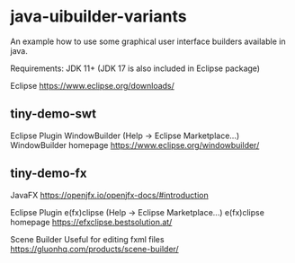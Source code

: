 # java-uibuilder-variants

An example how to use some graphical user interface builders available in java.


Requirements:
JDK 11+ (JDK 17 is also included in Eclipse package)

Eclipse
https://www.eclipse.org/downloads/

## tiny-demo-swt
Eclipse Plugin WindowBuilder (Help -> Eclipse Marketplace...)
WindowBuilder homepage https://www.eclipse.org/windowbuilder/

## tiny-demo-fx
JavaFX
https://openjfx.io/openjfx-docs/#introduction

Eclipse Plugin e(fx)clipse (Help -> Eclipse Marketplace...)
e(fx)clipse homepage https://efxclipse.bestsolution.at/

Scene Builder
Useful for editing fxml files
https://gluonhq.com/products/scene-builder/

